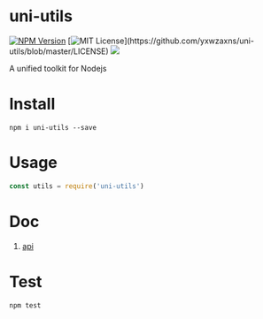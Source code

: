# uni-utils
[![NPM Version](https://img.shields.io/npm/v/npm.svg?style=flat)](https://www.npmjs.com/package/uni-utils)
[![MIT License](https://img.shields.io/apm/l/atomic-design-ui.svg?)](https://github.com/yxwzaxns/uni-utils/blob/master/LICENSE)
![](https://github.com/yxwzaxns/uni-utils/workflows/npm/badge.svg)

A unified toolkit for Nodejs

# Install

```
npm i uni-utils --save

```

# Usage

```js
const utils = require('uni-utils')

```

# Doc
1. [api](https://uni-utils.com/api)

# Test

```
npm test
```
